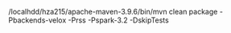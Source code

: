 /localhdd/hza215/apache-maven-3.9.6/bin/mvn clean package -Pbackends-velox -Prss -Pspark-3.2 -DskipTests 